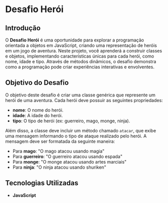 # Desafio Herói

## Introdução

O **Desafio Herói** é uma oportunidade para explorar a programação orientada a objetos em JavaScript, criando uma representação de heróis em um jogo de aventura. Neste projeto, você aprenderá a construir classes e objetos, implementando características únicas para cada herói, como nome, idade e tipo. Através de métodos dinâmicos, o desafio demonstra como a programação pode criar experiências interativas e envolventes.

## Objetivo do Desafio

O objetivo deste desafio é criar uma classe genérica que represente um herói de uma aventura. Cada herói deve possuir as seguintes propriedades:

- **nome**: O nome do herói.
- **idade**: A idade do herói.
- **tipo**: O tipo de herói (ex: guerreiro, mago, monge, ninja).

Além disso, a classe deve incluir um método chamado `atacar`, que exibe uma mensagem informando o tipo de ataque realizado pelo herói. A mensagem deve ser formatada da seguinte maneira:

- Para **mago**: "O mago atacou usando magia"
- Para **guerreiro**: "O guerreiro atacou usando espada"
- Para **monge**: "O monge atacou usando artes marciais"
- Para **ninja**: "O ninja atacou usando shuriken"

## Tecnologias Utilizadas

- **JavaScript**

